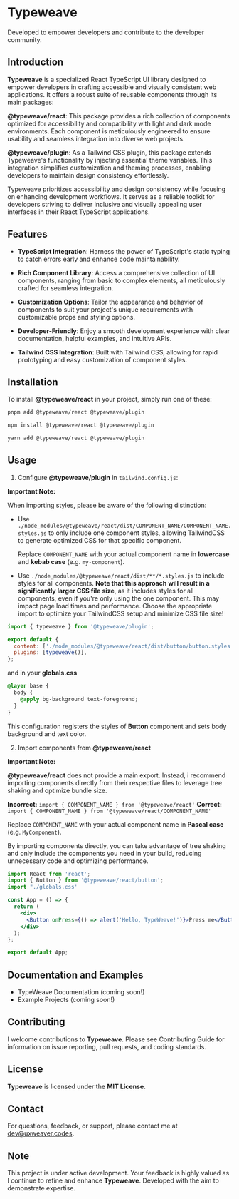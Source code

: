 # Typeweave

Developed to empower developers and contribute to the developer community.

## Introduction

**Typeweave** is a specialized React TypeScript UI library designed to empower developers in crafting accessible and visually consistent web applications. It offers a robust suite of reusable components through its main packages:

**@typeweave/react**: This package provides a rich collection of components optimized for accessibility and compatibility with light and dark mode environments. Each component is meticulously engineered to ensure usability and seamless integration into diverse web projects.

**@typeweave/plugin**: As a Tailwind CSS plugin, this package extends Typeweave's functionality by injecting essential theme variables. This integration simplifies customization and theming processes, enabling developers to maintain design consistency effortlessly.

Typeweave prioritizes accessibility and design consistency while focusing on enhancing development workflows. It serves as a reliable toolkit for developers striving to deliver inclusive and visually appealing user interfaces in their React TypeScript applications.

## Features

- **TypeScript Integration**: Harness the power of TypeScript's static typing to catch errors early and enhance code maintainability.

- **Rich Component Library**: Access a comprehensive collection of UI components, ranging from basic to complex elements, all meticulously crafted for seamless integration.

- **Customization Options**: Tailor the appearance and behavior of components to suit your project's unique requirements with customizable props and styling options.

- **Developer-Friendly**: Enjoy a smooth development experience with clear documentation, helpful examples, and intuitive APIs.

- **Tailwind CSS Integration**: Built with Tailwind CSS, allowing for rapid prototyping and easy customization of component styles.

## Installation

To install **@typeweave/react** in your project, simply run one of these:

```bash
pnpm add @typeweave/react @typeweave/plugin
```

```bash
npm install @typeweave/react @typeweave/plugin
```

```bash
yarn add @typeweave/react @typeweave/plugin
```

## Usage

1. Configure **@typeweave/plugin** in `tailwind.config.js`:

**Important Note:**

When importing styles, please be aware of the following distinction:

- Use `./node_modules/@typeweave/react/dist/COMPONENT_NAME/COMPONENT_NAME.styles.js` to only include one component styles, allowing TailwindCSS to generate optimized CSS for that specific component.

  Replace `COMPONENT_NAME` with your actual component name in **lowercase** and **kebab case** (e.g. `my-component`).

- Use `./node_modules/@typeweave/react/dist/**/*.styles.js` to include styles for all components. **Note that this approach will result in a significantly larger CSS file size**, as it includes styles for all components, even if you're only using the one component. This may impact page load times and performance.
  Choose the appropriate import to optimize your TailwindCSS setup and minimize CSS file size!

```js
import { typeweave } from '@typeweave/plugin';

export default {
  content: ['./node_modules/@typeweave/react/dist/button/button.styles.js'], // styles for button component
  plugins: [typeweave()],
};
```

and in your **globals.css**

```css
@layer base {
  body {
    @apply bg-background text-foreground;
  }
}
```

This configuration registers the styles of **Button** component and sets body background and text color.

2. Import components from **@typeweave/react**

**Important Note:**

**@typeweave/react** does not provide a main export. Instead, i recommend importing components directly from their respective files to leverage tree shaking and optimize bundle size.

**Incorrect:** `import { COMPONENT_NAME } from '@typeweave/react'`
**Correct:** `import { COMPONENT_NAME } from '@typeweave/react/COMPONENT_NAME'`

Replace `COMPONENT_NAME` with your actual component name in **Pascal case** (e.g. `MyComponent`).

By importing components directly, you can take advantage of tree shaking and only include the components you need in your build, reducing unnecessary code and optimizing performance.

```jsx
import React from 'react';
import { Button } from '@typeweave/react/button';
import "./globals.css'

const App = () => {
  return (
    <div>
      <Button onPress={() => alert('Hello, TypeWeave!')}>Press me</Button>
    </div>
  );
};

export default App;
```

## Documentation and Examples

- TypeWeave Documentation (coming soon!)
- Example Projects (coming soon!)

## Contributing

I welcome contributions to **Typeweave**. Please see Contributing Guide for information on issue reporting, pull requests, and coding standards.

## License

**Typeweave** is licensed under the **MIT License**.

## Contact

For questions, feedback, or support, please contact me at dev@uxweaver.codes.

## Note

This project is under active development. Your feedback is highly valued as I continue to refine and enhance **Typeweave**. Developed with the aim to demonstrate expertise.
